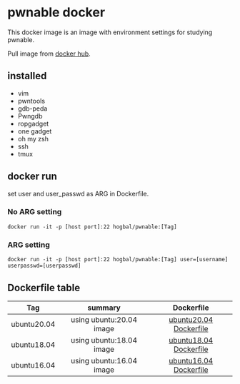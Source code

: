 # pwnable docker

This docker image is an image with environment settings for studying pwnable.

Pull image from [docker hub](https://hub.docker.com/repository/docker/hogbal/pwnable).

## installed 
* vim
* pwntools
* gdb-peda
* Pwngdb
* ropgadget
* one gadget
* oh my zsh
* ssh
* tmux

## docker run
set user and user_passwd as ARG in Dockerfile.

### No ARG setting
```
docker run -it -p [host port]:22 hogbal/pwnable:[Tag]
```

### ARG setting
```
docker run -it -p [host port]:22 hogbal/pwnable:[Tag] user=[username] userpasswd=[userpasswd]
```

## Dockerfile table
|Tag|summary|Dockerfile|
|:---:|:---:|:------:|
|ubuntu20.04|using ubuntu:20.04 image|[ubuntu20.04 Dockerfile](https://github.com/hogbal/pwnable/blob/master/docker/ubuntu20.04/Dockerfile)|
|ubuntu18.04|using ubuntu:18.04 image|[ubuntu18.04 Dockerfile](https://github.com/hogbal/pwnable/blob/master/docker/ubuntu18.04/Dockerfile)|
|ubuntu16.04|using ubuntu:16.04 image|[ubuntu16.04 Dockerfile](https://github.com/hogbal/pwnable/blob/master/docker/ubuntu18.04/Dockerfile)|

